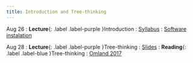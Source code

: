 ```yaml
---
title: Introduction and Tree-thinking
---
```


Aug 26
: **Lecture**{: .label .label-purple }Introduction
  : [Syllabus](#)
: [Software instalation](practicals/software.md)

Aug 28
: **Lecture**{: .label .label-purple }Tree-thinking
  : [Slides](#)
: **Reading**{: .label .label-blue }Tree-thinking
    : [Omland 2017 ](https://roszenil.github.io/BIO508-Evolution/reads/Omland_2017_InterpretationPhylo.pdf)

